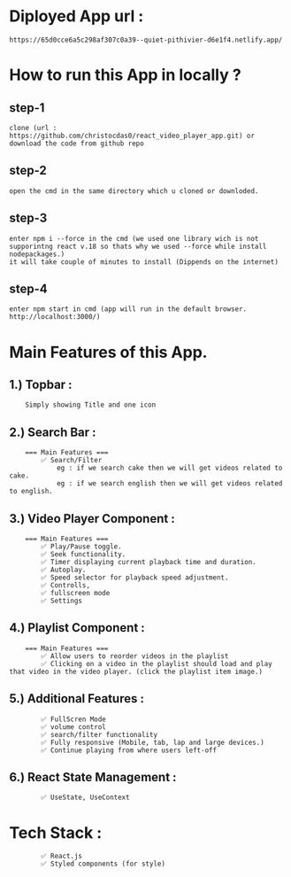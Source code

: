 # Diployed App url : 
    https://65d0cce6a5c298af307c0a39--quiet-pithivier-d6e1f4.netlify.app/
# How to run this App in locally ? 
## step-1 
    clone (url : https://github.com/christocdas0/react_video_player_app.git) or download the code from github repo
## step-2 
    open the cmd in the same directory which u cloned or downloded.
## step-3
    enter npm i --force in the cmd (we used one library wich is not supporintng react v.18 so thats why we used --force while install nodepackages.)
    it will take couple of minutes to install (Dippends on the internet)
## step-4
    enter npm start in cmd (app will run in the default browser. http://localhost:3000/)



# Main Features of this App.
## 1.) Topbar :
        Simply showing Title and one icon

## 2.) Search Bar :
        === Main Features ===
            ✅ Search/Filter 
                eg : if we search cake then we will get videos related to cake.
                eg : if we search english then we will get videos related to english.

## 3.) Video Player Component : 
        === Main Features ===
            ✅ Play/Pause toggle.
            ✅ Seek functionality.
            ✅ Timer displaying current playback time and duration.
            ✅ Autoplay.
            ✅ Speed selector for playback speed adjustment.
            ✅ Controlls,
            ✅ fullscreen mode
            ✅ Settings 

## 4.) Playlist Component : 
        === Main Features ===
            ✅ Allow users to reorder videos in the playlist
            ✅ Clicking on a video in the playlist should load and play that video in the video player. (click the playlist item image.)

## 5.) Additional Features :
            ✅ FullScren Mode
            ✅ volume control
            ✅ search/filter functionality
            ✅ Fully responsive (Mobile, tab, lap and large devices.)
            ✅ Continue playing from where users left-off


## 6.) React State Management :
            ✅ UseState, UseContext


# Tech Stack :
            ✅ React.js
            ✅ Styled components (for style)






    